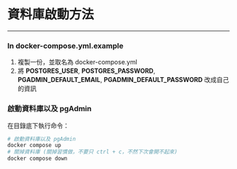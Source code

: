 # 資料庫啟動方法
---
### In docker-compose.yml.example
1. 複製一份，並取名為 docker-compose.yml
2. 將 **POSTGRES_USER**, **POSTGRES_PASSWORD**, **PGADMIN_DEFAULT_EMAIL**, **PGADMIN_DEFAULT_PASSWORD** 改成自己的資訊

### 啟動資料庫以及 pgAdmin
在目錄底下執行命令：
```bash
# 啟動資料庫以及 pgAdmin
docker compose up
# 關掉資料庫 (關掉習慣做，不要只 ctrl + c，不然下次會開不起來)
docker compose down
```